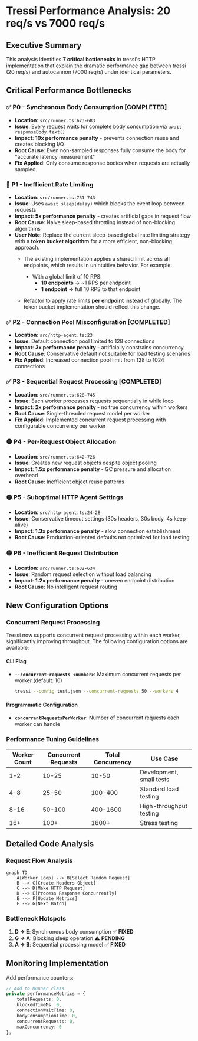 # Tressi Performance Analysis: 20 req/s vs 7000 req/s

## Executive Summary

This analysis identifies **7 critical bottlenecks** in tressi's HTTP implementation that explain the dramatic performance gap between tressi (20 req/s) and autocannon (7000 req/s) under identical parameters.

## Critical Performance Bottlenecks

### ✅ **P0 - Synchronous Body Consumption** [COMPLETED]

- **Location**: `src/runner.ts:673-683`
- **Issue**: Every request waits for complete body consumption via `await responseBody.text()`
- **Impact**: **10x performance penalty** - prevents connection reuse and creates blocking I/O
- **Root Cause**: Even non-sampled responses fully consume the body for "accurate latency measurement"
- **Fix Applied**: Only consume response bodies when requests are actually sampled.

### 🔴 **P1 - Inefficient Rate Limiting**

- **Location**: `src/runner.ts:731-743`
- **Issue**: Uses `await sleep(delay)` which blocks the event loop between requests
- **Impact**: **5x performance penalty** - creates artificial gaps in request flow
- **Root Cause**: Naive sleep-based throttling instead of non-blocking algorithms
- **User Note**: Replace the current sleep-based global rate limiting strategy with a **token bucket algorithm** for a more efficient, non-blocking approach.
  - The existing implementation applies a shared limit across all endpoints, which results in unintuitive behavior. For example:
    - With a global limit of 10 RPS:
      - **10 endpoints** → ~1 RPS per endpoint
      - **1 endpoint** → full 10 RPS to that endpoint

  - Refactor to apply rate limits **per endpoint** instead of globally. The token bucket implementation should reflect this change.

### ✅ **P2 - Connection Pool Misconfiguration** [COMPLETED]

- **Location**: `src/http-agent.ts:23`
- **Issue**: Default connection pool limited to 128 connections
- **Impact**: **3x performance penalty** - artificially constrains concurrency
- **Root Cause**: Conservative default not suitable for load testing scenarios
- **Fix Applied**: Increased connection pool limit from 128 to 1024 connections

### ✅ **P3 - Sequential Request Processing** [COMPLETED]

- **Location**: `src/runner.ts:628-745`
- **Issue**: Each worker processes requests sequentially in while loop
- **Impact**: **2x performance penalty** - no true concurrency within workers
- **Root Cause**: Single-threaded request model per worker
- **Fix Applied**: Implemented concurrent request processing with configurable concurrency per worker

### 🟡 **P4 - Per-Request Object Allocation**

- **Location**: `src/runner.ts:642-726`
- **Issue**: Creates new request objects despite object pooling
- **Impact**: **1.5x performance penalty** - GC pressure and allocation overhead
- **Root Cause**: Inefficient object reuse patterns

### 🟡 **P5 - Suboptimal HTTP Agent Settings**

- **Location**: `src/http-agent.ts:24-28`
- **Issue**: Conservative timeout settings (30s headers, 30s body, 4s keep-alive)
- **Impact**: **1.3x performance penalty** - slow connection establishment
- **Root Cause**: Production-oriented defaults not optimized for load testing

### 🟡 **P6 - Inefficient Request Distribution**

- **Location**: `src/runner.ts:632-634`
- **Issue**: Random request selection without load balancing
- **Impact**: **1.2x performance penalty** - uneven endpoint distribution
- **Root Cause**: No intelligent request routing

## New Configuration Options

### Concurrent Request Processing

Tressi now supports concurrent request processing within each worker, significantly improving throughput. The following configuration options are available:

#### CLI Flag

- **`--concurrent-requests <number>`**: Maximum concurrent requests per worker (default: 10)
  ```bash
  tressi --config test.json --concurrent-requests 50 --workers 4
  ```

#### Programmatic Configuration

- **`concurrentRequestsPerWorker`**: Number of concurrent requests each worker can handle

### Performance Tuning Guidelines

| Worker Count | Concurrent Requests | Total Concurrency | Use Case                 |
| ------------ | ------------------- | ----------------- | ------------------------ |
| 1-2          | 10-25               | 10-50             | Development, small tests |
| 4-8          | 25-50               | 100-400           | Standard load testing    |
| 8-16         | 50-100              | 400-1600          | High-throughput testing  |
| 16+          | 100+                | 1600+             | Stress testing           |

## Detailed Code Analysis

### Request Flow Analysis

```mermaid
graph TD
    A[Worker Loop] --> B[Select Random Request]
    B --> C[Create Headers Object]
    C --> D[Make HTTP Request]
    D --> E[Process Response Concurrently]
    E --> F[Update Metrics]
    F --> G[Next Batch]
```

### Bottleneck Hotspots

1. **D → E**: Synchronous body consumption ✅ **FIXED**
2. **G → A**: Blocking sleep operation ⚠️ **PENDING**
3. **A → B**: Sequential processing model ✅ **FIXED**

## Monitoring Implementation

Add performance counters:

```typescript
// Add to Runner class
private performanceMetrics = {
    totalRequests: 0,
    blockedTimeMs: 0,
    connectionWaitTime: 0,
    bodyConsumptionTime: 0,
    concurrentRequests: 0,
    maxConcurrency: 0
};
```

